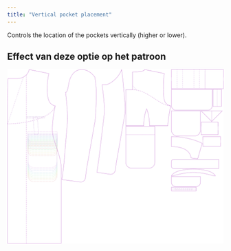 ```yaml
---
title: "Vertical pocket placement"
---
```


Controls the location of the pockets vertically (higher or lower).

## Effect van deze optie op het patroon

![This image shows the effect of this option by superimposing several variants that have a different value for this option](carlton_pocketplacementvertical_sample.svg "Effect of this option on the pattern")
